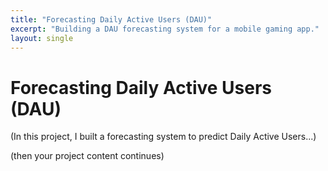 ```yaml
---
title: "Forecasting Daily Active Users (DAU)"
excerpt: "Building a DAU forecasting system for a mobile gaming app."
layout: single
---
```


# Forecasting Daily Active Users (DAU)

(In this project, I built a forecasting system to predict Daily Active Users...)

(then your project content continues)
